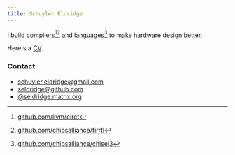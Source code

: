 ```yaml
---
title: Schuyler Eldridge
---
```


I build compilers[^github/llvm/circt][^github/chipsalliance/firrtl] and languages[^github/chipsalliance/chisel3] to make hardware design better.

[^github/chipsalliance/chisel3]: [github.com/chipsalliance/chisel3](https://github.com/chipsalliance/chisel3)
[^github/chipsalliance/firrtl]: [github.com/chipsalliance/firrtl](https://github.com/chipsalliance/firrtl)
[^github/llvm/circt]: [github.com/llvm/circt](https://github.com/llvm/circt)

Here's a [CV](https://github.com/seldridge/cv-simple/releases/latest/download/schuyler-eldridge-cv.pdf).

### Contact

- [schuyler.eldridge@gmail.com](mailto:schuyler.eldridge@gmail.com)
- [seldridge@github.com](https://github.com/seldridge)
- [\@seldridge:matrix.org](https://matrix.to/#/@seldridge:matrix.org)
